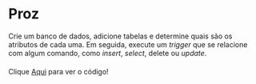 # Proz

Crie um banco de dados, adicione tabelas e determine quais são os atributos de cada uma. Em seguida, execute um *trigger* que se relacione com algum comando, como *insert*, *select*, delete ou *update*.

#### 

Clique [Aqui](https://github.com/brunonavarone/Proz/blob/main/Atividades_CodePark/Atividade_BDII_02/atividade_BDII_02.sql) para ver o código!

